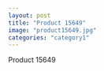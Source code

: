 ```yaml
---
layout: post
title: "Product 15649"
image: "product15649.jpg"
categories: "category1"
---
```

Product 15649
